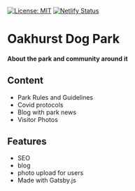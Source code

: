 [![License: MIT](https://img.shields.io/badge/License-MIT-yellow.svg)](https://opensource.org/licenses/MIT)
[![Netlify Status](https://api.netlify.com/api/v1/badges/8bcebced-0fad-4ce2-b5ac-63fd5e8b52b2/deploy-status)](https://app.netlify.com/sites/oakhurst-dog-park/deploys)
# Oakhurst Dog Park 

#### About the park and community around it

## Content
* Park Rules and Guidelines
* Covid protocols
* Blog with park news
* Visitor Photos

## Features
* SEO
* blog
* photo upload for users
* Made with Gatsby.js
